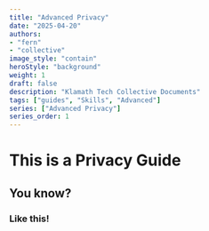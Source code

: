 ```yaml
---
title: "Advanced Privacy"
date: "2025-04-20"
authors:
- "fern"
- "collective"
image_style: "contain"
heroStyle: "background"
weight: 1
draft: false
description: "Klamath Tech Collective Documents"
tags: ["guides", "Skills", "Advanced"]
series: ["Advanced Privacy"]
series_order: 1
---
```


# This is a Privacy Guide

## You know?

### Like this!